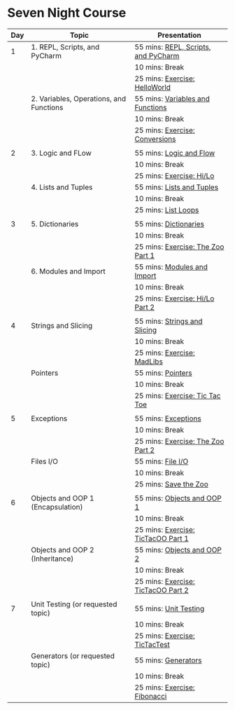 # Seven Night Course
 
| Day   | Topic                                    | Presentation                            |
| ----- | -----                                    | -------                                 |
| 1     | 1. REPL, Scripts, and PyCharm            | 55 mins: [REPL, Scripts, and PyCharm]() |
|       |                                          | 10 mins: Break                          |
|       |                                          | 25 mins: [Exercise: HelloWorld]()       |
|       | 2. Variables, Operations, and Functions  | 55 mins: [Variables and Functions]()    |
|       |                                          | 10 mins: Break                          |
|       |                                          | 25 mins: [Exercise: Conversions]()      |
| | | |
| 2     | 3. Logic and FLow                        | 55 mins: [Logic and Flow]()             |
|       |                                          | 10 mins: Break                          |             
|       |                                          | 25 mins: [Exercise: Hi/Lo]()            |
|       | 4. Lists and Tuples                      | 55 mins: [Lists and Tuples]()           |
|       |                                          | 10 mins: Break                          |
|       |                                          | 25 mins: [List Loops]()                 |
| | | |
| 3     | 5. Dictionaries                          | 55 mins: [Dictionaries]()               |
|       |                                          | 10 mins: Break                          |
|       |                                          | 25 mins: [Exercise: The Zoo Part 1]()   |
|       | 6. Modules and Import                    | 55 mins: [Modules and Import]()         |
|       |                                          | 10 mins: Break                          |
|       |                                          | 25 mins: [Exercise: Hi/Lo Part 2]()     |
| | | |
| 4     | Strings and Slicing                   | 55 mins: [Strings and Slicing]()        |
|       |                                       | 10 mins: Break                          |
|       |                                       | 25 mins: [Exercise: MadLibs]()          |                                                                                           
|       | Pointers                              | 55 mins: [Pointers]()                   |
|       |                                       | 10 mins: Break                          |
|       |                                       | 25 mins: [Exercise: Tic Tac Toe]()      |
| | | |
| 5     | Exceptions                            | 55 mins: [Exceptions]()                 |
|       |                                       | 10 mins: Break                          |
|       |                                       | 25 mins: [Exercise: The Zoo Part 2]()   | 
|       | Files I/O                             | 55 mins: [File I/O]()                   |
|       |                                       | 10 mins: Break                          |
|       |                                       | 25 mins: [Save the Zoo]()               |
| | | |
| 6     | Objects and OOP 1 (Encapsulation)     | 55 mins: [Objects and OOP 1]()          |
|       |                                       | 10 mins: Break                          |
|       |                                       | 25 mins: [Exercise: TicTacOO Part 1]()  |
|       | Objects and OOP 2 (Inheritance)       | 55 mins: [Objects and OOP 2]()          |
|       |                                       | 10 mins: Break                          |
|       |                                       | 25 mins: [Exercise: TicTacOO Part 2]()  |
| | | |
| 7     | Unit Testing (or requested topic)     | 55 mins: [Unit Testing]()               |
|       |                                       | 10 mins: Break                          |
|       |                                       | 25 mins: [Exercise: TicTacTest]()       |
|       | Generators (or requested topic)       | 55 mins: [Generators]()                 |
|       |                                       | 10 mins: Break                          |
|       |                                       | 25 mins: [Exercise: Fibonacci]()        |